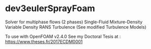 # dev3eulerSprayFoam
Solver for multiphase flows (2 phases)
Single-Fluid Mixture-Density
Variable Density RANS Turbulence (See modified Turbulence Models)

To use with OpenFOAM v2.4.0
See my Doctoral Tesis at : https://www.theses.fr/2017ECDM0001
